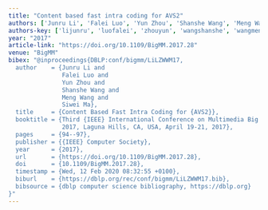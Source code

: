 ```yaml
---
title: "Content based fast intra coding for AVS2"
authors: ['Junru Li', 'Falei Luo', 'Yun Zhou', 'Shanshe Wang', 'Meng Wang 0017', 'Siwei Ma']
authors-key: ['lijunru', 'luofalei', 'zhouyun', 'wangshanshe', 'wangmeng', 'masiwei']
year: "2017"
article-link: "https://doi.org/10.1109/BigMM.2017.28"
venue: "BigMM"
bibex: "@inproceedings{DBLP:conf/bigmm/LiLZWWM17,
  author    = {Junru Li and
               Falei Luo and
               Yun Zhou and
               Shanshe Wang and
               Meng Wang and
               Siwei Ma},
  title     = {Content Based Fast Intra Coding for {AVS2}},
  booktitle = {Third {IEEE} International Conference on Multimedia Big Data, BigMM
               2017, Laguna Hills, CA, USA, April 19-21, 2017},
  pages     = {94--97},
  publisher = {{IEEE} Computer Society},
  year      = {2017},
  url       = {https://doi.org/10.1109/BigMM.2017.28},
  doi       = {10.1109/BigMM.2017.28},
  timestamp = {Wed, 12 Feb 2020 08:32:55 +0100},
  biburl    = {https://dblp.org/rec/conf/bigmm/LiLZWWM17.bib},
  bibsource = {dblp computer science bibliography, https://dblp.org}
}"
---
```

